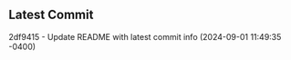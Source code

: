 
## Latest Commit
2df9415 - Update README with latest commit info (2024-09-01 11:49:35 -0400) <Yunxi-Zhou>
